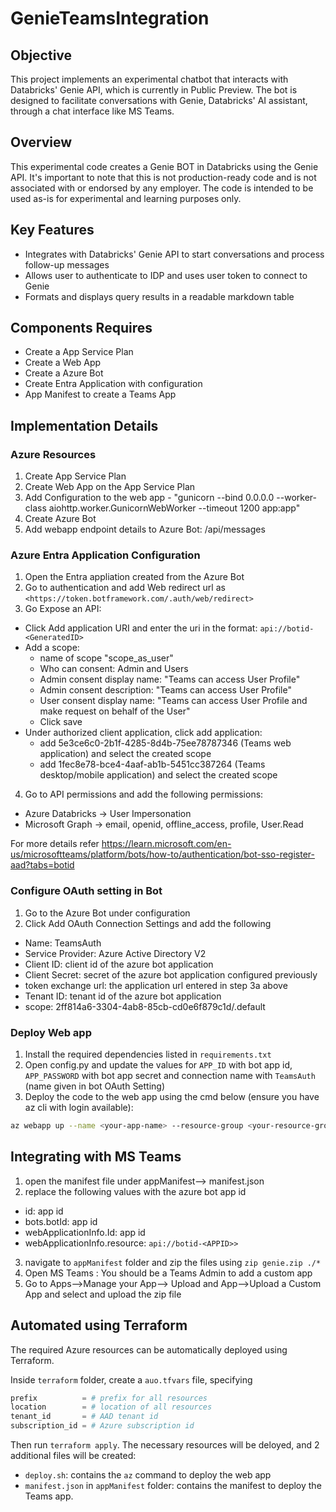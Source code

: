 # GenieTeamsIntegration

## Objective

This project implements an experimental chatbot that interacts with Databricks' Genie API, which is currently in Public Preview.
The bot is designed to facilitate conversations with Genie, Databricks' AI assistant, through a chat interface like MS Teams.

## Overview

This experimental code creates a Genie BOT in Databricks using the Genie API. It's important to note that this is not production-ready code and is not associated with or endorsed by any employer.
The code is intended to be used as-is for experimental and learning purposes only.

## Key Features

- Integrates with Databricks' Genie API to start conversations and process follow-up messages
- Allows user to authenticate to IDP and uses user token to connect to Genie
- Formats and displays query results in a readable markdown table

## Components Requires

- Create a App Service Plan
- Create a Web App
- Create a Azure Bot
- Create Entra Application with configuration
- App Manifest to create a Teams App

## Implementation Details

### Azure Resources

1. Create App Service Plan
2. Create Web App on the App Service Plan
3. Add Configuration to the web app - "gunicorn --bind 0.0.0.0 --worker-class aiohttp.worker.GunicornWebWorker --timeout 1200 app:app"
4. Create Azure Bot
5. Add webapp endpoint details to Azure Bot: <WebApp Endpoint>/api/messages

### Azure Entra Application Configuration

1. Open the Entra appliation created from the Azure Bot
2. Go to authentication and add Web redirect url as `<https://token.botframework.com/.auth/web/redirect>`
3. Go Expose an API:

- Click Add application URI and enter the uri in the format: `api://botid-<GeneratedID>`
- Add a scope:
  - name of scope "scope_as_user"
  - Who can consent: Admin and Users
  - Admin consent display name: "Teams can access User Profile"
  - Admin consent description: "Teams can access User Profile"
  - User consent display name: "Teams can access User Profile and make request on behalf of the User"
  - Click save
- Under authorized client application, click add application:
  - add 5e3ce6c0-2b1f-4285-8d4b-75ee78787346 (Teams web application) and select the created scope
  - add 1fec8e78-bce4-4aaf-ab1b-5451cc387264 (Teams desktop/mobile application) and select the created scope

4. Go to API permissions and add the following permissions:

- Azure Databricks -> User Impersonation
- Microsoft Graph  -> email, openid, offline_access, profile, User.Read

For more details refer <https://learn.microsoft.com/en-us/microsoftteams/platform/bots/how-to/authentication/bot-sso-register-aad?tabs=botid>

### Configure OAuth setting in Bot

1. Go to the Azure Bot under configuration
2. Click Add OAuth Connection Settings and add the following

- Name: TeamsAuth
- Service Provider: Azure Active Directory V2
- Client ID: client id of the azure bot application
- Client Secret: secret of the azure bot application configured previously
- token exchange url: the application url entered in step 3a above
- Tenant ID: tenant id of the azure bot application
- scope: 2ff814a6-3304-4ab8-85cb-cd0e6f879c1d/.default

### Deploy Web app

1. Install the required dependencies listed in `requirements.txt`
2. Open config.py and update the values for `APP_ID` with bot app id, `APP_PASSWORD` with bot app secret and
connection name with `TeamsAuth` (name given in bot OAuth Setting)
3. Deploy the code to the web app using the cmd below (ensure you have az cli with login available):

```sh
az webapp up --name <your-app-name> --resource-group <your-resource-group> --plan <your-app-service-plan> --runtime "PYTHON:3.10" --sku <AppServicePlanSKU>
```

## Integrating with MS Teams

1. open the manifest file under appManifest--> manifest.json
2. replace the following values with the azure bot app id

- id: app id
- bots.botId: app id
- webApplicationInfo.Id: app id
- webApplicationInfo.resource: `api://botid-<APPID>>`

3. navigate to `appManifest` folder and zip the files using `zip genie.zip ./*`
4. Open MS Teams : You should be a Teams Admin to add a custom app
5. Go to Apps-->Manage your App--> Upload and App-->Upload a Custom App and select and upload the zip file

## Automated using Terraform

The required Azure resources can be automatically deployed using Terraform.

Inside `terraform` folder, create a `auo.tfvars` file, specifying

```tf
prefix          = # prefix for all resources
location        = # location of all resources
tenant_id       = # AAD tenant id
subscription_id = # Azure subscription id
```

Then run `terraform apply`. The necessary resources will be deloyed, and 2 additional files will be created:

- `deploy.sh`: contains the `az` command to deploy the web app
- `manifest.json` in `appManifest` folder: contains the manifest to deploy the Teams app.
